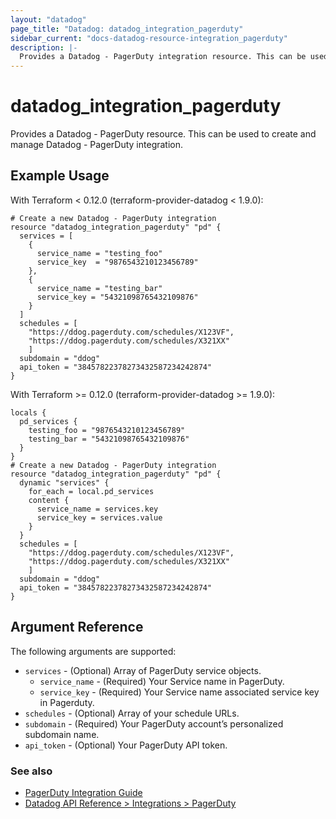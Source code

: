 ```yaml
---
layout: "datadog"
page_title: "Datadog: datadog_integration_pagerduty"
sidebar_current: "docs-datadog-resource-integration_pagerduty"
description: |-
  Provides a Datadog - PagerDuty integration resource. This can be used to create and manage the integration.
---
```


# datadog_integration_pagerduty

Provides a Datadog - PagerDuty resource. This can be used to create and manage Datadog - PagerDuty integration.

## Example Usage

With Terraform < 0.12.0 (terraform-provider-datadog < 1.9.0):

```
# Create a new Datadog - PagerDuty integration
resource "datadog_integration_pagerduty" "pd" {
  services = [
    {
      service_name = "testing_foo"
      service_key  = "9876543210123456789"
    },
    {
      service_name = "testing_bar"
      service_key = "54321098765432109876"
    }
  ]
  schedules = [
    "https://ddog.pagerduty.com/schedules/X123VF",
    "https://ddog.pagerduty.com/schedules/X321XX"
    ]
  subdomain = "ddog"
  api_token = "38457822378273432587234242874"
}
```

With Terraform >= 0.12.0 (terraform-provider-datadog >= 1.9.0):

```
locals {
  pd_services {
    testing_foo = "9876543210123456789"
    testing_bar = "54321098765432109876"
  }
}
# Create a new Datadog - PagerDuty integration
resource "datadog_integration_pagerduty" "pd" {
  dynamic "services" {
    for_each = local.pd_services
    content {
      service_name = services.key
      service_key = services.value
    }
  }
  schedules = [
    "https://ddog.pagerduty.com/schedules/X123VF",
    "https://ddog.pagerduty.com/schedules/X321XX"
    ]
  subdomain = "ddog"
  api_token = "38457822378273432587234242874"
}
```

## Argument Reference

The following arguments are supported:

* `services` - (Optional) Array of PagerDuty service objects.
  * `service_name` - (Required) Your Service name in PagerDuty.
  * `service_key` - (Required) Your Service name associated service key in Pagerduty.
* `schedules` - (Optional)  Array of your schedule URLs.
* `subdomain` - (Required) Your PagerDuty account’s personalized subdomain name.
* `api_token` - (Optional) Your PagerDuty API token.

### See also
* [PagerDuty Integration Guide](https://www.pagerduty.com/docs/guides/datadog-integration-guide/)
* [Datadog API Reference > Integrations > PagerDuty](https://docs.datadoghq.com/api/?lang=bash#pagerduty)
